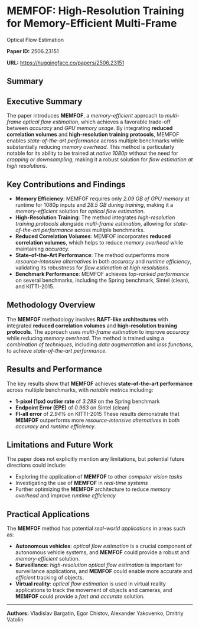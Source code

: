 # MEMFOF: High-Resolution Training for Memory-Efficient Multi-Frame
  Optical Flow Estimation

**Paper ID:** 2506.23151

**URL:** https://huggingface.co/papers/2506.23151

## Summary

## Executive Summary
The paper introduces **MEMFOF**, a *memory-efficient* approach to *multi-frame optical flow estimation*, which achieves a favorable trade-off between *accuracy* and *GPU memory usage*. By integrating **reduced correlation volumes** and **high-resolution training protocols**, MEMFOF enables *state-of-the-art performance* across multiple benchmarks while substantially reducing *memory overhead*. This method is particularly notable for its ability to be trained at *native 1080p* without the need for *cropping or downsampling*, making it a robust solution for *flow estimation at high resolutions*.

## Key Contributions and Findings
* **Memory Efficiency**: MEMFOF requires only *2.09 GB of GPU memory* at runtime for 1080p inputs and *28.5 GB during training*, making it a *memory-efficient* solution for *optical flow estimation*.
* **High-Resolution Training**: The method integrates *high-resolution training protocols* alongside *multi-frame estimation*, allowing for *state-of-the-art performance* across multiple benchmarks.
* **Reduced Correlation Volumes**: MEMFOF incorporates **reduced correlation volumes**, which helps to reduce *memory overhead* while maintaining *accuracy*.
* **State-of-the-Art Performance**: The method outperforms more *resource-intensive alternatives* in both *accuracy* and *runtime efficiency*, validating its robustness for *flow estimation at high resolutions*.
* **Benchmark Performance**: MEMFOF achieves *top-ranked performance* on several benchmarks, including the Spring benchmark, Sintel (clean), and KITTI-2015.

## Methodology Overview
The **MEMFOF** methodology involves **RAFT-like architectures** with integrated **reduced correlation volumes** and **high-resolution training protocols**. The approach uses *multi-frame estimation* to improve *accuracy* while reducing *memory overhead*. The method is trained using a *combination of techniques*, including *data augmentation* and *loss functions*, to achieve *state-of-the-art performance*.

## Results and Performance
The key results show that **MEMFOF** achieves **state-of-the-art performance** across multiple benchmarks, with *notable metrics* including:
* **1-pixel (1px) outlier rate** of *3.289* on the Spring benchmark
* **Endpoint Error (EPE)** of *0.963* on Sintel (clean)
* **Fl-all error** of *2.94%* on KITTI-2015
These results demonstrate that **MEMFOF** outperforms more *resource-intensive alternatives* in both *accuracy* and *runtime efficiency*.

## Limitations and Future Work
The paper does not explicitly mention any limitations, but potential future directions could include:
* Exploring the application of **MEMFOF** to other *computer vision tasks*
* Investigating the use of **MEMFOF** in *real-time systems*
* Further optimizing the **MEMFOF** architecture to reduce *memory overhead* and improve *runtime efficiency*

## Practical Applications
The **MEMFOF** method has potential *real-world applications* in areas such as:
* **Autonomous vehicles**: *optical flow estimation* is a crucial component of autonomous vehicle systems, and **MEMFOF** could provide a robust and *memory-efficient* solution.
* **Surveillance**: *high-resolution optical flow estimation* is important for surveillance applications, and **MEMFOF** could enable more accurate and *efficient* tracking of objects.
* **Virtual reality**: *optical flow estimation* is used in virtual reality applications to track the movement of objects and cameras, and **MEMFOF** could provide a *fast and accurate* solution.

---

**Authors:** Vladislav Bargatin, Egor Chistov, Alexander Yakovenko, Dmitriy Vatolin
